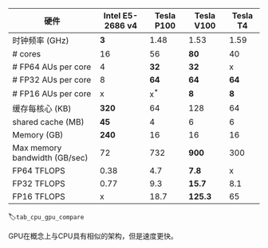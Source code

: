 

<!--
 * @version:
 * @Author:  StevenJokes https://github.com/StevenJokes
 * @Date: 2020-07-06 10:42:09
 * @LastEditors:  StevenJokes https://github.com/StevenJokes
 * @LastEditTime: 2020-07-06 10:43:23
 * @Description:
 * @TODO::
 * @Reference:
-->

|硬件 | Intel E5-2686 v4 | Tesla P100 | Tesla V100 | Tesla T4 |
|------|------|------|------|------|
| 时钟频率 (GHz) | **3** | 1.48 | 1.53 | 1.59 |
| # cores | 16 | 56 | **80** | 40 |
| # FP64 AUs per core | 4 | **32** | **32** | x |
| # FP32 AUs per core | 8 | **64** | **64** | **64** |
| # FP16 AUs per core | x | x$^*$ | **8** | **8** |
| 缓存每核心 (KB) | **320** | 64 | 128 | 64 |
| shared cache (MB)| **45** | 4 | 6 | 6 |
| Memory (GB) | **240** | 16 | 16 | 16 |
| Max memory bandwidth (GB/sec) | 72 | 732 | **900** | 300 |
| FP64 TFLOPS | 0.38 | 4.7 | **7.8** | x |
| FP32 TFLOPS | 0.77 | 9.3 | **15.7** | 8.1 |
| FP16 TFLOPS | x | 18.7 | **125.3** | 65 |
:label:`tab_cpu_gpu_compare`

GPU在概念上与CPU具有相似的架构，但是速度更快。
